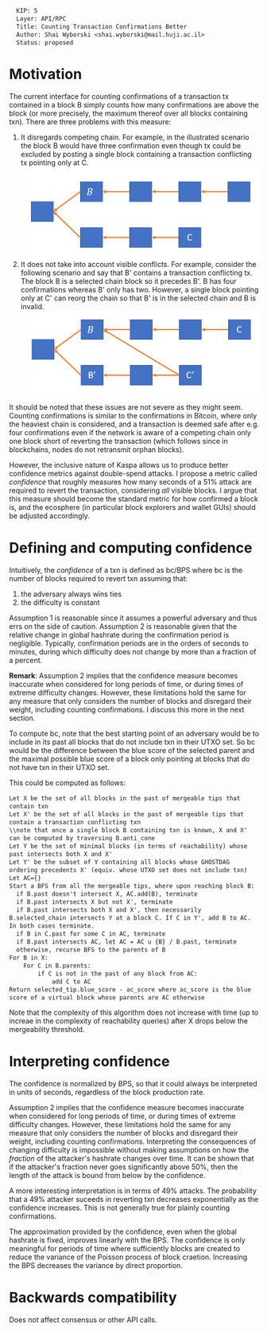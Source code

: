 ```
  KIP: 5
  Layer: API/RPC
  Title: Counting Transaction Confirmations Better
  Author: Shai Wyborski <shai.wyborski@mail.huji.ac.il>
  Status: proposed
```

# Motivation
The current interface for counting confirmations of a transaction tx contained in a block B simply counts how many confirmations are above the block (or more precisely, the maximum thereof over all blocks containing txn). There are three problems with this measure:
1. It disregards competing chain. For example, in the illustrated scenario the block B would have three confirmation even though tx could be excluded by posting a single block containing a transaction conflicting tx pointing only at C.
![](kip-0005-1.png)
2. It does not take into account visible conflicts. For example, consider the following scenario and say that B' contains a transaction conflicting tx. The block B is a selected chain block so it precedes B'. B has four confirmations whereas B' only has two. However, a single block pointing only at C' can reorg the chain so that B' is in the selected chain and B is invalid.
![](kip-0005-2.png)

It should be noted that these issues are not severe as they might seem. Counting confirmations is similar to the confirmations in Bitcoin, where only the heaviest chain is considered, and a transaction is deemed safe after e.g. four confirmations even if the network is aware of a competing chain only one block short of reverting the transaction (which follows since in blockchains, nodes do not retransmit orphan blocks).

However, the inclusive nature of Kaspa allows us to produce better confidence metrics against double-spend attacks. I propose a metric called *confidence* that roughly measures how many seconds of a 51% attack are required to revert the transaction, considering *all* visible blocks. I argue that this measure should become the standard metric for how confirmed a block is, and the ecosphere (in particular block explorers and wallet GUIs) should be adjusted accordingly.

# Defining and computing confidence
Intuitively, the *confidence* of a txn is defined as bc/BPS where bc is the number of blocks required to revert txn assuming that:
1. the adversary always wins ties
2. the difficulty is constant

Assumption 1 is reasonable since it assumes a powerful adversary and thus errs on the side of caution. Assumption 2 is reasonable given that the relative change in global hashrate during the confirmation period is negligible. Typically, confirmation periods are in the orders of seconds to minutes, during which difficulty does not change by more than a fraction of a percent.

**Remark**: Assumption 2 implies that the confidence measure becomes inaccurate when considered for long periods of time, or during times of extreme difficulty changes. However, these limitations hold the same for any measure that only considers the number of blocks and disregard their weight, including counting confirmations. I discuss this more in the next section.

To compute bc, note that the best starting point of an adversary would be to include in its past all blocks that do not include txn in their UTXO set. So bc would be the difference between the blue score of the selected parent and the maximal possible blue score of a block only pointing at blocks that do not have txn in their UTXO set.

This could be computed as follows:

    Let X be the set of all blocks in the past of mergeable tips that contain txn
    Let X' be the set of all blocks in the past of mergeable tips that contain a transaction conflicting txn
    \\note that once a single block B containing txn is known, X and X' can be computed by traversing B.anti_cone
    Let Y be the set of minimal blocks (in terms of reachability) whose past intersects both X and X'
    Let Y' be the subset of Y containing all blocks whose GHOSTDAG ordering precedents X' (equiv. whose UTXO set does not include txn)
    Let AC={}
    Start a BFS from all the mergeable tips, where upon reaching block B:
      if B.past doesn't intersect X, AC.add(B), terminate
      if B.past intersects X but not X', terminate
      if B.past intersects both X and X', then necessarily B.selected_chain intersects Y at a block C. If C in Y', add B to AC. In both cases terminate.
      if B in C.past for some C in AC, terminate
      if B.past intersects AC, let AC = AC ∪ {B} / B.past, terminate
      otherwise, recurse BFS to the parents of B
    For B in X:
        For C in B.parents:
            if C is not in the past of any block from AC:
                add C to AC
    Return selected_tip.blue_score - ac_score where ac_score is the blue score of a virtual block whose parents are AC otherwise
 
Note that the complexity of this algorithm does not increase with time (up to increae in the complexity of reachability queries) after X drops below the mergeability threshold.

# Interpreting confidence
The confidence is normalized by BPS, so that it could always be interpreted in units of seconds, regardless of the block production rate.

Assumption 2 implies that the confidence measure becomes inaccurate when considered for long periods of time, or during times of extreme difficulty changes. However, these limitations hold the same for any measure that only considers the number of blocks and disregard their weight, including counting confirmations. Interpreting the consequences of changing difficulty is impossible without making assumptions on how the *fraction* of the attacker's hashrate changes over time. It can be shown that if the attacker's fraction never goes significantly above 50%, then the length of the attack is bound from below by the confidence.

A more interesting interpretation is in terms of 49% attacks. The probability that a 49% attacker suceeds in reverting txn decreases exponentially as the confidence increases. This is not generally true for plainly counting confirmations.

The approximation provided by the confidence, even when the global hashrate is fixed, improves linearly with the BPS. The confidence is only meaningful for periods of time where sufficiently blocks are created to reduce the variance of the Poisson process of block craetion. Increasing the BPS decreases the variance by direct proportion.

# Backwards compatibility
Does not affect consensus or other API calls.
